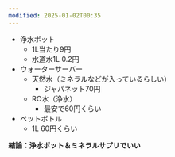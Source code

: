 ```yaml
---
modified: 2025-01-02T00:35
---
```

  

- 浄水ポット
    - 1L当たり9円
    - 水道水1L 0.2円
- ウォーターサーバー
    - 天然水（ミネラルなどが入っているらしい）
        - ジャパネット70円
    - RO水（浄水）
        - 最安で60円くらい
- ペットボトル
    - 1L 60円くらい

**結論：浄水ポット＆ミネラルサプリでいい**